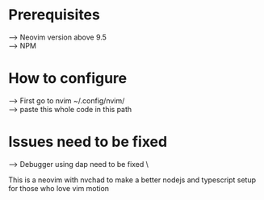 
# Prerequisites
--> Neovim version above 9.5 \
--> NPM 

# How to configure 
--> First go to nvim ~/.config/nvim/ \
--> paste this whole code in this path  

# Issues need to be fixed 
--> Debugger using dap need to be fixed \

This is a neovim with nvchad to make a better nodejs and typescript setup for those who love vim motion

